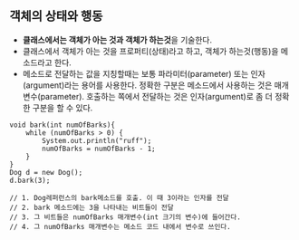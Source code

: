 ## 객체의 상태와 행동

- **클래스에서는 객체가 아는 것과 객체가 하는것**을 기술한다.
- 클래스에서 객체가 아는 것을 프로퍼티(상태)라고 하고, 객체가 하는것(행동)을 메소드라고 한다.
- 메소드로 전달하는 값을 지칭할때는 보통 파라미터(parameter) 또는 인자(argument)라는 용어를 사용한다. 정확한 구분은 메소드에서 사용하는 것은 매개변수(parameter). 호출하는 쪽에서 전달하는 것은 인자(argument)로 좀 더 정확한 구분을 할 수 있다.

```
void bark(int numOfBarks){
	while (numOfBarks > 0) {
    	System.out.println("ruff");
        numOfBarks = numOfBarks - 1;
    }
}
Dog d = new Dog();
d.bark(3);

// 1. Dog레퍼런스의 bark메소드를 호출. 이 때 3이라는 인자를 전달
// 2. bark 메소드에는 3을 나타내는 비트들이 전달
// 3. 그 비트들은 numOfBarks 매개변수(int 크기의 변수)에 들어간다.
// 4. 그 numOfBarks 매개변수는 메소드 코드 내에서 변수로 쓰인다.
```